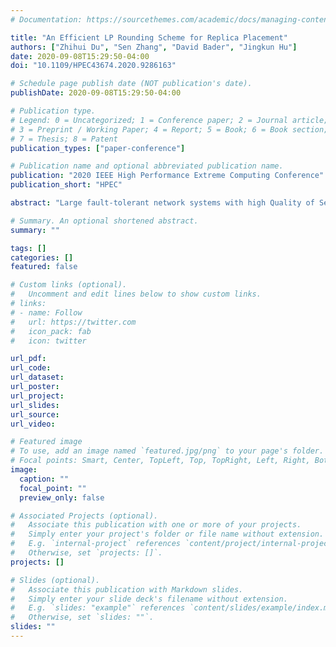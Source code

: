 ```yaml
---
# Documentation: https://sourcethemes.com/academic/docs/managing-content/

title: "An Efficient LP Rounding Scheme for Replica Placement"
authors: ["Zhihui Du", "Sen Zhang", "David Bader", "Jingkun Hu"]
date: 2020-09-08T15:29:50-04:00
doi: "10.1109/HPEC43674.2020.9286163"

# Schedule page publish date (NOT publication's date).
publishDate: 2020-09-08T15:29:50-04:00

# Publication type.
# Legend: 0 = Uncategorized; 1 = Conference paper; 2 = Journal article;
# 3 = Preprint / Working Paper; 4 = Report; 5 = Book; 6 = Book section;
# 7 = Thesis; 8 = Patent
publication_types: ["paper-conference"]

# Publication name and optional abbreviated publication name.
publication: "2020 IEEE High Performance Extreme Computing Conference"
publication_short: "HPEC"

abstract: "Large fault-tolerant network systems with high Quality of Service (QoS) guarantee are critical in many real world applications and entail diverse replica placement problems. In this paper, the replica placement problem in terms of minimizing the replica placement cost subject to both QoS and fault-tolerant constraints is formulated as a binary integer linear programming problem first and then relaxed as a linear programming problem. Given the optimal fractional linear programming solution, we propose a two-step rounding algorithm to obtain its integer solution. In the first step, a half rounding algorithm is used to simplify the problem. In the second step, a cheapest amortized cost rounding algorithm uses a novel metric, named amortized cost, to make locally optimal rounding decision for the remaining vertices independently. Furthermore, a conflict resolution algorithm is presented to tackle the situations when different vertices make conflicting rounding decisions. Finally, we prove that the proposed two-step rounding algorithm has a 2-approximation ratio when the additional conflict cost meets a given constraint."

# Summary. An optional shortened abstract.
summary: ""

tags: []
categories: []
featured: false

# Custom links (optional).
#   Uncomment and edit lines below to show custom links.
# links:
# - name: Follow
#   url: https://twitter.com
#   icon_pack: fab
#   icon: twitter

url_pdf:
url_code:
url_dataset:
url_poster:
url_project:
url_slides:
url_source:
url_video:

# Featured image
# To use, add an image named `featured.jpg/png` to your page's folder. 
# Focal points: Smart, Center, TopLeft, Top, TopRight, Left, Right, BottomLeft, Bottom, BottomRight.
image:
  caption: ""
  focal_point: ""
  preview_only: false

# Associated Projects (optional).
#   Associate this publication with one or more of your projects.
#   Simply enter your project's folder or file name without extension.
#   E.g. `internal-project` references `content/project/internal-project/index.md`.
#   Otherwise, set `projects: []`.
projects: []

# Slides (optional).
#   Associate this publication with Markdown slides.
#   Simply enter your slide deck's filename without extension.
#   E.g. `slides: "example"` references `content/slides/example/index.md`.
#   Otherwise, set `slides: ""`.
slides: ""
---
```

